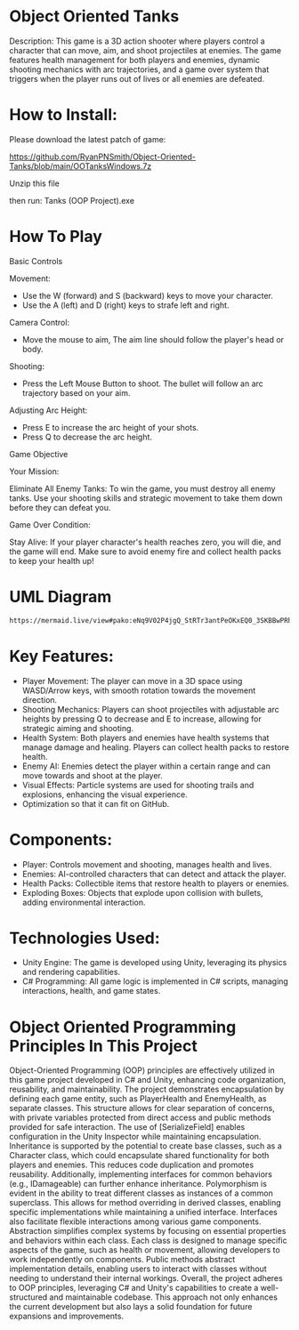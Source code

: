 # Object Oriented Tanks

Description:
This game is a 3D action shooter where players control a character that can move, aim, and shoot projectiles at enemies. The game features health management for both players and enemies, dynamic shooting mechanics with arc trajectories, and a game over system that triggers when the player runs out of lives or all enemies are defeated.

# How to Install:
Please download the latest patch of game: 

https://github.com/RyanPNSmith/Object-Oriented-Tanks/blob/main/OOTanksWindows.7z

Unzip this file 

then run: Tanks (OOP Project).exe

# How To Play 

Basic Controls

Movement:

 - Use the W (forward) and S (backward) keys to move your character.
 - Use the A (left) and D (right) keys to strafe left and right.
   
Camera Control:

- Move the mouse to aim, The aim line should follow the player's head or body.
  
Shooting:

- Press the Left Mouse Button to shoot. The bullet will follow an arc trajectory based on your aim.
  
Adjusting Arc Height:

- Press E to increase the arc height of your shots.
- Press Q to decrease the arc height.

Game Objective

Your Mission:

Eliminate All Enemy Tanks: To win the game, you must destroy all enemy tanks. Use your shooting skills and strategic movement to take them down before they can defeat you.

Game Over Condition:

Stay Alive: If your player character's health reaches zero, you will die, and the game will end. Make sure to avoid enemy fire and collect health packs to keep your health up!

# UML Diagram 
```bash
https://mermaid.live/view#pako:eNq9V02P4jgQ_StRTr3antPeOKxEQ0_3SKBBwPRhhbQq4iLxdmIj26FBo_7vW7YT8uHAsKOe5eS4nu2q51dV5nucSIbxKE5y0HrKIVVQbEREPzcTLXI4oXpGyE0WffcW-_udCxMVcPSW3nxSKoXCBDa_2YwfUEf7ZtxCHCRn0cqAMne_9afX8IpTKCDFO3sIc8MANeUYLrWeuEVQyFKYtn2XSzDRE1beLlAl5Lo9pEK9b0RIiI-hz4eRBvJ-SC1C-qb1fPH3Go8myvkOJ9YzVPb7RkJmUuOMVoaWJWr0p4W2Jyjw6wFVx2KdJA4mLT_Dld_2DIw7sfL1KkVzecCCNuuw5NkuyLTaI7LAoohBw6XoW9cKhN5JVUQJua_g_D2IMSBeH0Bjy7jkKWdbyU6R2t5I72d-ROZjvhroKpOyG6WjePsPJibalnmOZqFwB9tBX3dccZEuJN1AwAao5Bl5ml2xTDIQKS7JxwBDOw8bBEnsMxnXvMDhOw7JcEF2pl8oPKn-iCaQJ2VOi8YqecFcJtyc7mqjttS64O6jeg4Fq2Z6sVwjecyLGRfYodlOLGk3VKgohZqPS0Rjn-aJzKVf6ka9hLDzK0ytiNtZO3EKpOLHhR8GFc4rYt-Mb1TcJfKnCt6I3TOrtDpFT-v_ciMt7Txqwwva2mpnLdfOkY-87bo6zUFQDVaX0iqtYBMQB-hXW4X2biirHgUW_Ob-8gyC5ehvcIpgsksQu-3pAoKu--2p49xgdbYeWNhQUQc2J_fnKMrQ-lVMabGSpwsVybn2Qd1a21KcROPEFmQ6uQn7lzbsbivyXt3a0YfYGH_5kA7krQwNOj6WtuwGZm2TnYTXt35UQ7hY0oc6RbOlr0S3VpulZYCS-w0U0z4dQpDt7j-AuMo3NlWN-CWFKrtSSR6P-1wyovJBHjsKWNC-PMlxddIGiwgtTtOVPu52dEyYcdQacu4A7s1z_oySehSE7s--9GyoXpqQvAY5mpFp7BQd-rFWPKWS2PKCml0kTYbq2jkPoL51U2DlV2bO7D-CFlbVkH3r47p-Brs2LWQzKbtx9nVpQf8xDamUjUWa441duZYPeWZegAKeUh65NP6pxnwOtUPVp09_dv4cjKJS172n9yJuoP6lEEL9fIOrnz9tZL9VNujKoxG9YEji4gq-3S968Lp4DmzLrQQhqV9FnUz7Mbwl_1vBXsMDaMa1FZHu3YcXXYM_M9_aP76PSSakF0Z_f50-NzHlEj2J4xENGajXTbwR74SD0sjVSSTxyKgS72MlyzSLRzvINX2VThzVf-casgfxl5RFBXr_F4PS2do
```
# Key Features:

 - Player Movement: The player can move in a 3D space using WASD/Arrow keys, with smooth rotation towards the movement direction.
 - Shooting Mechanics: Players can shoot projectiles with adjustable arc heights by pressing Q to decrease and E to increase, allowing for strategic aiming and shooting.
 - Health System: Both players and enemies have health systems that manage damage and healing. Players can collect health packs to restore health.
 - Enemy AI: Enemies detect the player within a certain range and can move towards and shoot at the player.
 - Visual Effects: Particle systems are used for shooting trails and explosions, enhancing the visual experience.
 - Optimization so that it can fit on GitHub.

# Components:
 - Player: Controls movement and shooting, manages health and lives.
 - Enemies: AI-controlled characters that can detect and attack the player.
 - Health Packs: Collectible items that restore health to players or enemies.
 - Exploding Boxes: Objects that explode upon collision with bullets, adding environmental interaction.

# Technologies Used:
 - Unity Engine: The game is developed using Unity, leveraging its physics and rendering capabilities.
 - C# Programming: All game logic is implemented in C# scripts, managing interactions, health, and game states.

# Object Oriented Programming Principles In This Project

Object-Oriented Programming (OOP) principles are effectively utilized in this game project developed in C# and Unity, enhancing code organization, reusability, and maintainability.
The project demonstrates encapsulation by defining each game entity, such as PlayerHealth and EnemyHealth, as separate classes. This structure allows for clear separation of concerns, with private variables protected from direct access and public methods provided for safe interaction. The use of [SerializeField] enables configuration in the Unity Inspector while maintaining encapsulation.
Inheritance is supported by the potential to create base classes, such as a Character class, which could encapsulate shared functionality for both players and enemies. This reduces code duplication and promotes reusability. Additionally, implementing interfaces for common behaviors (e.g., IDamageable) can further enhance inheritance.
Polymorphism is evident in the ability to treat different classes as instances of a common superclass. This allows for method overriding in derived classes, enabling specific implementations while maintaining a unified interface. Interfaces also facilitate flexible interactions among various game components. Abstraction simplifies complex systems by focusing on essential properties and behaviors within each class. Each class is designed to manage specific aspects of the game, such as health or movement, allowing developers to work independently on components. Public methods abstract implementation details, enabling users to interact with classes without needing to understand their internal workings. Overall, the project adheres to OOP principles, leveraging C# and Unity's capabilities to create a well-structured and maintainable codebase. This approach not only enhances the current development but also lays a solid foundation for future expansions and improvements.
